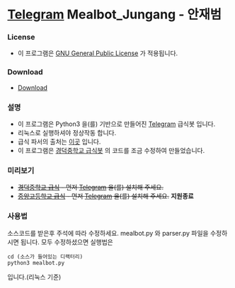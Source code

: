 # [Telegram](https://telegram.org/) Mealbot_Jungang - 안재범

### License

  * 이 프로그램은 [GNU General Public License](https://www.gnu.org/licenses/licenses.html) 가 적용됩니다.

### Download

* [Download](https://github.com/NewPremium/Telegram_Mealbot_Jungang/archive/master.zip)

### 설명

* 이 프로그램은 Python3 을(를) 기반으로 만들어진 [Telegram](https://telegram.org/) 급식봇 입니다.
* 리눅스로 실행하셔야 정상작동 합니다.
* 급식 파서의 출처는 [이곳](https://github.com/M4ndU/school_meal_parser_python) 입니다.
* 이 프로그램은 [경덕중학교 급식봇](https://github.com/NewPremium/Telegram_mealbot_KDMS_2.0) 의 코드를 조금 수정하여 만들었습니다.

### 미리보기

* ~~[경덕중학교 급식](https://t.me/kdmsmealbot) - 먼저 [Telegram](https://telegram.org/) 을(를) 설치해 주세요.~~
* ~~[중앙고등학교 급식](https://t.me/jungangbot) - 먼저 [Telegram](https://telegram.org/) 을(를) 설치해 주세요.~~
**지원종료**

### 사용법

소스코드를 받은후 주석에 따라 수정하세요.
mealbot.py 와 parser.py 파일을 수정하시면 됩니다.
모두 수정하셨으면 실행법은
```
cd (소스가 들어있는 디랙터리)
python3 mealbot.py
```
입니다.(리눅스 기준)
